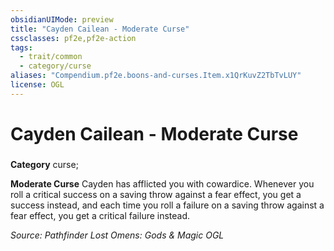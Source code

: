 ```yaml
---
obsidianUIMode: preview
title: "Cayden Cailean - Moderate Curse"
cssclasses: pf2e,pf2e-action
tags:
  - trait/common
  - category/curse
aliases: "Compendium.pf2e.boons-and-curses.Item.x1QrKuvZ2TbTvLUY"
license: OGL
---
```

# Cayden Cailean - Moderate Curse

### 

**Category** curse; 




**Moderate Curse** Cayden has afflicted you with cowardice. Whenever you roll a critical success on a saving throw against a fear effect, you get a success instead, and each time you roll a failure on a saving throw against a fear effect, you get a critical failure instead.

*Source: Pathfinder Lost Omens: Gods & Magic*
*OGL*